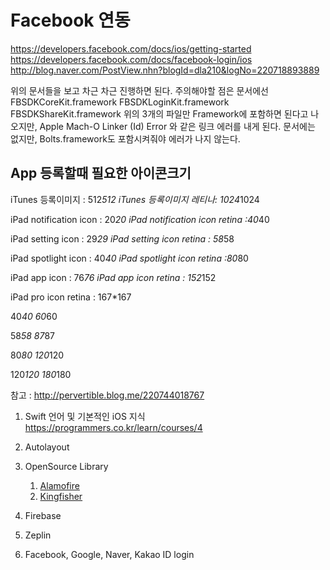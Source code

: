 # Facebook 연동

https://developers.facebook.com/docs/ios/getting-started
https://developers.facebook.com/docs/facebook-login/ios
http://blog.naver.com/PostView.nhn?blogId=dla210&logNo=220718893889

위의 문서들을 보고 차근 차근 진행하면 된다.
주의해야할 점은 문서에선 
FBSDKCoreKit.framework
FBSDKLoginKit.framework
FBSDKShareKit.framework
위의 3개의 파일만 Framework에 포함하면 된다고 나오지만,
Apple Mach-O Linker (Id) Error 와 같은 링크 에러를 내게 된다.
문서에는 없지만, Bolts.framework도 포함시켜줘야 에러가 나지 않는다.

## App 등록할때 필요한 아이콘크기

iTunes 등록이미지 : 512*512 
iTunes 등록이미지 레티나: 1024*1024
 
iPad notification icon : 20*20
iPad notification icon retina : ​40*40
 
iPad setting icon : ​29*29
iPad setting icon retina : ​58*58
 
iPad spotlight icon : ​40*40
iPad spotlight icon retina : ​80*80
 
iPad app icon : ​76*76
iPad app icon retina : ​152*152
 
iPad pro icon retina : ​167*167


40*40
60*60
 
58*58 
87*87
 
80*80 
120*120

120*120
180*180 

참고 : http://pervertible.blog.me/220744018767


1. Swift 언어 및 기본적인 iOS 지식  
https://programmers.co.kr/learn/courses/4

1. Autolayout

1. OpenSource Library
    1. [Alamofire](https://github.com/Alamofire/Alamofire)
    1. [Kingfisher](https://github.com/onevcat/Kingfisher)

1. Firebase

1. Zeplin

1. Facebook, Google, Naver, Kakao ID login
